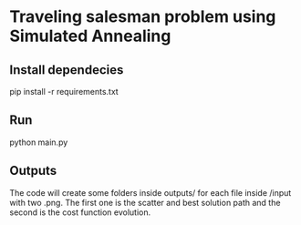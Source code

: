 # Traveling salesman problem using Simulated Annealing

## Install dependecies
pip install -r requirements.txt

## Run
python main.py

## Outputs
The code will create some folders inside outputs/ for each file inside /input with two .png.
The first one is the scatter and best solution path and the second is the cost function evolution.